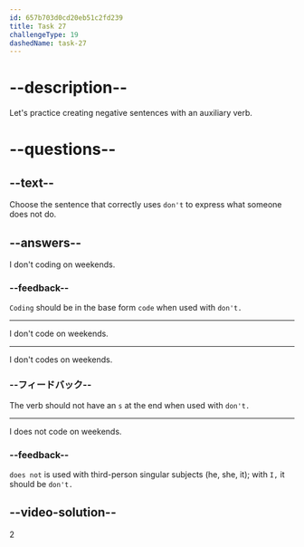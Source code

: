 ```yaml
---
id: 657b703d0cd20eb51c2fd239
title: Task 27
challengeType: 19
dashedName: task-27
---
```


# --description--

Let's practice creating negative sentences with an auxiliary verb.

# --questions--

## --text--

Choose the sentence that correctly uses `don't` to express what someone does not do.

## --answers--

I don't coding on weekends.

### --feedback--

`Coding` should be in the base form `code` when used with `don't.`

---

I don't code on weekends.

---

I don't codes on weekends.

### --フィードバック--

The verb should not have an `s` at the end when used with `don't.`

---

I does not code on weekends.

### --feedback--

`does not` is used with third-person singular subjects (he, she, it); with `I,` it should be `don't.`

## --video-solution--

2
